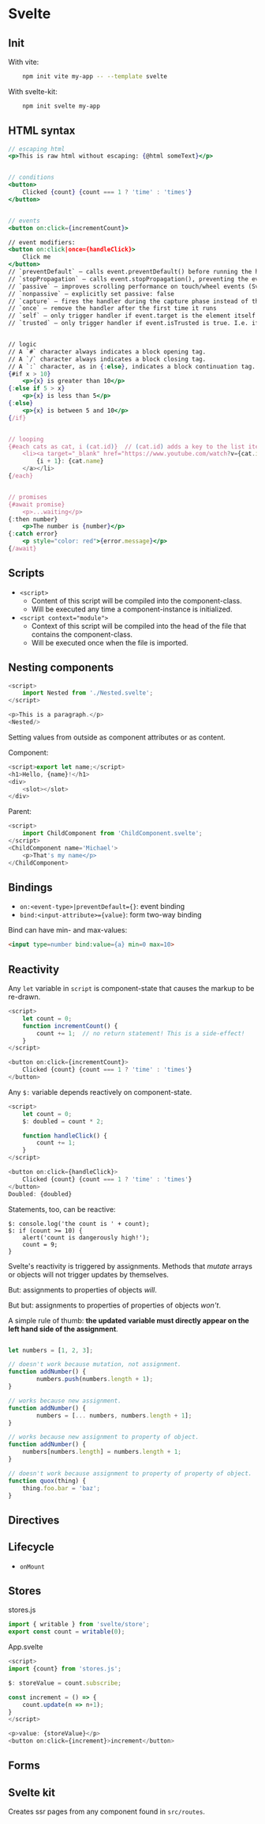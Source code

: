 # Svelte

## Init

With vite:
```bash
    npm init vite my-app -- --template svelte
```

With svelte-kit:
```bash
    npm init svelte my-app
```

## HTML syntax

```jsx
// escaping html
<p>This is raw html without escaping: {@html someText}</p>


// conditions
<button>
	Clicked {count} {count === 1 ? 'time' : 'times'}
</button>


// events
<button on:click={incrementCount}>

// event modifiers:
<button on:click|once={handleClick}>
	Click me
</button>
// `preventDefault` — calls event.preventDefault() before running the handler. Useful for client-side form handling, for example.
// `stopPropagation` — calls event.stopPropagation(), preventing the event reaching the next element
// `passive` — improves scrolling performance on touch/wheel events (Svelte will add it automatically where it's safe to do so)
// `nonpassive` — explicitly set passive: false
// `capture` — fires the handler during the capture phase instead of the bubbling phase
// `once` — remove the handler after the first time it runs
// `self` — only trigger handler if event.target is the element itself
// `trusted` — only trigger handler if event.isTrusted is true. I.e. if the event is triggered by a user action.


// logic
// A `#` character always indicates a block opening tag. 
// A `/` character always indicates a block closing tag. 
// A `:` character, as in {:else}, indicates a block continuation tag.
{#if x > 10}
	<p>{x} is greater than 10</p>
{:else if 5 > x}
	<p>{x} is less than 5</p>
{:else}
	<p>{x} is between 5 and 10</p>
{/if}


// looping
{#each cats as cat, i (cat.id)}  // (cat.id) adds a key to the list items (very much like react)
	<li><a target="_blank" href="https://www.youtube.com/watch?v={cat.id}">
		{i + 1}: {cat.name}
	</a></li>
{/each}


// promises
{#await promise}
	<p>...waiting</p>
{:then number}
	<p>The number is {number}</p>
{:catch error}
	<p style="color: red">{error.message}</p>
{/await}

```


## Scripts

- `<script>`
    - Content of this script will be compiled into the component-class.
    - Will be executed any time a component-instance is initialized.
- `<script context="module">` 
    - Context of this script will be compiled into the head of the file that contains the component-class.
    - Will be executed once when the file is imported.


## Nesting components 
```js
<script>
    import Nested from './Nested.svelte';
</script>

<p>This is a paragraph.</p>
<Nested/>
```

Setting values from outside as component attributes or as content.

Component:
```js
<script>export let name;</script>
<h1>Hello, {name}!</h1>
<div>
    <slot></slot>
</div>
```
Parent:
```js
<script>
    import ChildComponent from 'ChildComponent.svelte';
</script>
<ChildComponent name='Michael'>
    <p>That's my name</p>
</ChildComponent>
```

## Bindings

- `on:<event-type>|preventDefault={}`: event binding
- `bind:<input-attribute>={value}`: form two-way binding

Bind can have min- and max-values:
```html
<input type=number bind:value={a} min=0 max=10>
```


## Reactivity

Any `let` variable in `script` is component-state that causes the markup to be re-drawn.

```js
<script>
	let count = 0;
	function incrementCount() {
        count += 1;  // no return statement! This is a side-effect!
	}
</script>

<button on:click={incrementCount}>
	Clicked {count} {count === 1 ? 'time' : 'times'}
</button>
```

Any `$:` variable depends reactively on component-state.
```js
<script>
	let count = 0;
	$: doubled = count * 2;

	function handleClick() {
		count += 1;
	}
</script>

<button on:click={handleClick}>
	Clicked {count} {count === 1 ? 'time' : 'times'}
</button>
Doubled: {doubled}
```

Statements, too, can be reactive: 
```
$: console.log('the count is ' + count);
$: if (count >= 10) {
	alert('count is dangerously high!');
	count = 9;
}
```

Svelte's reactivity is triggered by assignments. Methods that *mutate* arrays or objects will not trigger updates by themselves.

But: assignments to properties of objects *will*.

But but: assignments to properties of properties of objects *won't*.

A simple rule of thumb: **the updated variable must directly appear on the left hand side of the assignment**.

```js

let numbers = [1, 2, 3];

// doesn't work because mutation, not assignment.
function addNumber() {
		numbers.push(numbers.length + 1);
}

// works because new assignment.
function addNumber() {
		numbers = [... numbers, numbers.length + 1];
}

// works because new assignment to property of object.
function addNumber() {
	numbers[numbers.length] = numbers.length + 1;
}

// doesn't work because assignment to property of property of object.
function quox(thing) {
	thing.foo.bar = 'baz';
}

```

## Directives



## Lifecycle
- `onMount`


## Stores
stores.js
```js
import { writable } from 'svelte/store';
export const count = writable(0);
```

App.svelte
```js
<script>
import {count} from 'stores.js';

$: storeValue = count.subscribe;

const increment = () => {
    count.update(n => n+1);
}
</script>

<p>value: {storeValue}</p>
<button on:click={increment}>increment</button>
```


## Forms 


## Svelte kit
Creates ssr pages from any component found in `src/routes`.

